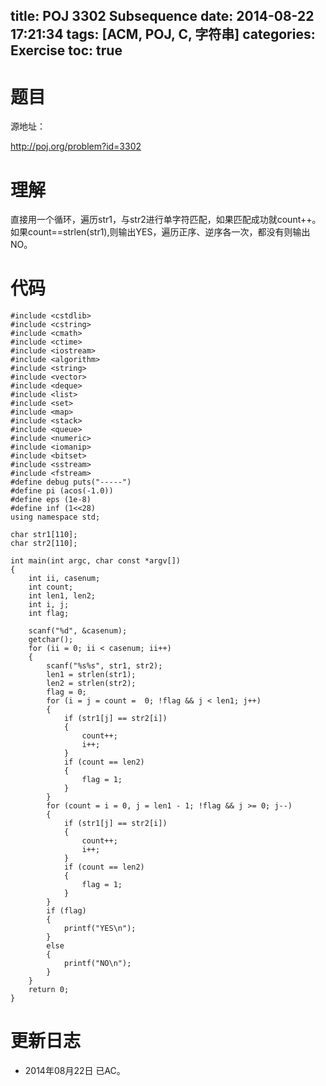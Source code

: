 title: POJ 3302 Subsequence
date: 2014-08-22 17:21:34
tags: [ACM, POJ, C, 字符串]
categories: Exercise
toc: true
---
# 题目
源地址：

http://poj.org/problem?id=3302

# 理解
直接用一个循环，遍历str1，与str2进行单字符匹配，如果匹配成功就count++。
如果count==strlen(str1),则输出YES，遍历正序、逆序各一次，都没有则输出NO。

<!-- more -->

# 代码
```#include <cstdio>
#include <cstdlib>
#include <cstring>
#include <cmath>
#include <ctime>
#include <iostream>
#include <algorithm>
#include <string>
#include <vector>
#include <deque>
#include <list>
#include <set>
#include <map>
#include <stack>
#include <queue>
#include <numeric>
#include <iomanip>
#include <bitset>
#include <sstream>
#include <fstream>
#define debug puts("-----")
#define pi (acos(-1.0))
#define eps (1e-8)
#define inf (1<<28)
using namespace std;

char str1[110];
char str2[110];

int main(int argc, char const *argv[])
{
    int ii, casenum;
    int count;
    int len1, len2;
    int i, j;
    int flag;

    scanf("%d", &casenum);
    getchar();
    for (ii = 0; ii < casenum; ii++)
    {
        scanf("%s%s", str1, str2);
        len1 = strlen(str1);
        len2 = strlen(str2);
        flag = 0;
        for (i = j = count =  0; !flag && j < len1; j++)
        {
            if (str1[j] == str2[i])
            {
                count++;
                i++;
            }
            if (count == len2)
            {
                flag = 1;
            }
        }
        for (count = i = 0, j = len1 - 1; !flag && j >= 0; j--)
        {
            if (str1[j] == str2[i])
            {
                count++;
                i++;
            }
            if (count == len2)
            {
                flag = 1;
            }
        }
        if (flag)
        {
            printf("YES\n");
        }
        else
        {
            printf("NO\n");
        }
    }
    return 0;
}
```
# 更新日志
- 2014年08月22日 已AC。
